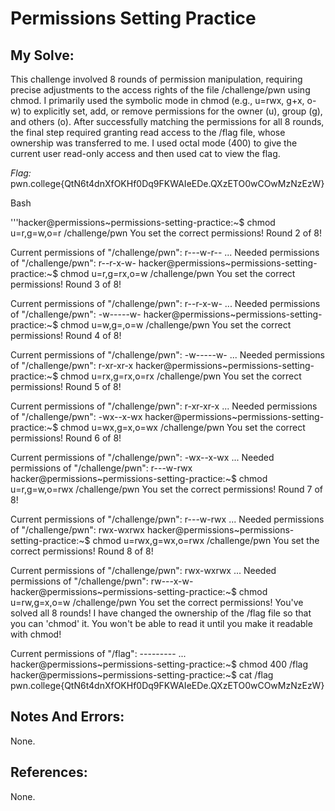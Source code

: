 # Permissions Setting Practice


## My Solve:
This challenge involved 8 rounds of permission manipulation, requiring precise adjustments to the access rights of the file /challenge/pwn using chmod. 
I primarily used the symbolic mode in chmod (e.g., u=rwx, g+x, o-w) to explicitly set, add, or remove permissions for the owner (u), group (g), and others (o).
After successfully matching the permissions for all 8 rounds, the final step required granting read access to the /flag file, whose ownership was transferred to me. I used octal mode (400) to give the current user read-only access and then used cat to view the flag.

*Flag:* pwn.college{QtN6t4dnXfOKHf0Dq9FKWAIeEDe.QXzETO0wCOwMzNzEzW}

Bash

'''hacker@permissions\~permissions-setting-practice:\~$ chmod u=r,g=w,o=r /challenge/pwn
You set the correct permissions!
Round 2 of 8!

Current permissions of "/challenge/pwn": r---w-r--
...
Needed permissions of "/challenge/pwn": r--r-x-w-
hacker@permissions\~permissions-setting-practice:\~$ chmod u=r,g=rx,o=w /challenge/pwn
You set the correct permissions!
Round 3 of 8!

Current permissions of "/challenge/pwn": r--r-x-w-
...
Needed permissions of "/challenge/pwn": -w-----w-
hacker@permissions\~permissions-setting-practice:\~$ chmod u=w,g=,o=w /challenge/pwn
You set the correct permissions!
Round 4 of 8!

Current permissions of "/challenge/pwn": -w-----w-
...
Needed permissions of "/challenge/pwn": r-xr-xr-x
hacker@permissions\~permissions-setting-practice:\~$ chmod u=rx,g=rx,o=rx /challenge/pwn
You set the correct permissions!
Round 5 of 8!

Current permissions of "/challenge/pwn": r-xr-xr-x
...
Needed permissions of "/challenge/pwn": -wx--x-wx
hacker@permissions\~permissions-setting-practice:\~$ chmod u=wx,g=x,o=wx /challenge/pwn
You set the correct permissions!
Round 6 of 8!

Current permissions of "/challenge/pwn": -wx--x-wx
...
Needed permissions of "/challenge/pwn": r---w-rwx
hacker@permissions\~permissions-setting-practice:\~$ chmod u=r,g=w,o=rwx /challenge/pwn
You set the correct permissions!
Round 7 of 8!

Current permissions of "/challenge/pwn": r---w-rwx
...
Needed permissions of "/challenge/pwn": rwx-wxrwx
hacker@permissions\~permissions-setting-practice:\~$ chmod u=rwx,g=wx,o=rwx /challenge/pwn
You set the correct permissions!
Round 8 of 8!

Current permissions of "/challenge/pwn": rwx-wxrwx
...
Needed permissions of "/challenge/pwn": rw---x-w-
hacker@permissions\~permissions-setting-practice:\~$ chmod u=rw,g=x,o=w /challenge/pwn
You set the correct permissions!
You've solved all 8 rounds! I have changed the ownership
of the /flag file so that you can 'chmod' it. You won't be able to read
it until you make it readable with chmod!

Current permissions of "/flag": ---------
...
hacker@permissions\~permissions-setting-practice:\~$ chmod 400 /flag
hacker@permissions\~permissions-setting-practice:\~$ cat /flag
pwn.college{QtN6t4dnXfOKHf0Dq9FKWAIeEDe.QXzETO0wCOwMzNzEzW}


## Notes And Errors:
None.


## References:
None.
